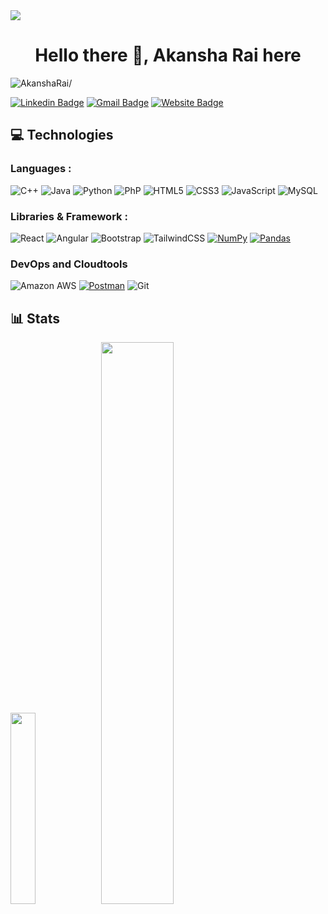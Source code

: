 
<img src="https://capsule-render.vercel.app/api?type=waving&color=gradient&height=180&section=header&text=Akansha%20Rai&fontSize=50&animation=scaleIn&fontAlignY=38&fontAlign=75&reversal=true" />
<h1 align="center">Hello there 👋, Akansha Rai here</h1>
<p align="left"> <img src=https://komarev.com/ghpvc/?username=AkanR alt=AkanshaRai/> </p>

[![Linkedin Badge](https://img.shields.io/badge/-AkanshaRai-blue?style=flat-square&logo=Linkedin&logoColor=white&link=https://www.linkedin.com/in/akansha-rai/)](https://www.linkedin.com/in/akansha-rai/)
[![Gmail Badge](https://img.shields.io/badge/-akansharai165@gmail.com-c14438?style=flat-square&logo=Gmail&logoColor=white&link=mailto:akansharai165@gmail.com)](mailto:akansharai165@gmail.com)
[![Website Badge](https://img.shields.io/badge/-Portfolio-black?style=flat-square&logo=Wordpress&logoColor=white&link=http://akansharai.ga/)](http://akansharai.ga/)

## 💻 Technologies

### Languages :
![C++](https://img.shields.io/badge/-C++-00599C?style=flat-square&logo=c)
![Java](https://img.shields.io/badge/-java-E34A86?style=flat-square&logo=java)
![Python](https://img.shields.io/badge/-Python-black?style=flat-square&logo=Python)
![PhP](https://img.shields.io/badge/-PHP-red?style=flat-square&logo=php)
![HTML5](https://img.shields.io/badge/-HTML5-E34F26?style=flat-square&logo=html5&logoColor=white)
![CSS3](https://img.shields.io/badge/-CSS3-1572B6?style=flat-square&logo=css3)
![JavaScript](https://img.shields.io/badge/-JavaScript-black?style=flat-square&logo=javascript)
![MySQL](https://img.shields.io/badge/-MySQL-black?style=flat-square&logo=mysql)

### Libraries & Framework :
![React](https://img.shields.io/badge/-React-black?style=flat-square&logo=react)
![Angular](https://img.shields.io/badge/-Angular-red?style=flat-square&logo=angular)
![Bootstrap](https://img.shields.io/badge/-Bootstrap-563D7C?style=flat-square&logo=bootstrap)
![TailwindCSS](https://img.shields.io/badge/-Tailwind-blue?style=flat-square&logo=tailwind)
<a href="#"><img alt="NumPy" src="https://img.shields.io/badge/Numpy%20-%23013243.svg?logo=numpy&logoColor=white"></a>
<a href="#"><img alt="Pandas" src="https://img.shields.io/badge/Pandas%20-%23150458.svg?logo=pandas&logoColor=white"></a>

### DevOps and Cloudtools
![Amazon AWS](https://img.shields.io/badge/Amazon%20AWS-232F3E?style=flat-square&logo=amazon-aws)
<a href="#"><img alt="Postman" src="https://img.shields.io/badge/Postman-FF6C37?logo=postman&logoColor=white"></a>
![Git](https://img.shields.io/badge/-Git-black?style=flat-square&logo=git)

## 📊 Stats
<p>
<img width="28%" src="https://github-readme-stats.vercel.app/api/top-langs?username=AkanR&show_icons=true&theme=vue-dark&hide_border=true" />
<img width="48%" src="https://github-readme-stats.vercel.app/api?username=AkanR&show_icons=true&theme=tokyonight" />
</p>




